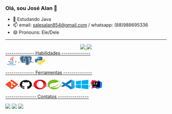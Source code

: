 ### Olá, sou José Alan 👋


- 🌱 Estudando Java
- 📫 email: salesalan854@gmail.com / whatsapp: (88)988695336
- 😄 Pronouns: Ele/Dele
-----------------------------------------
<div align="center">
  <a href="https://github.com/theJoseAlan">
  <img height="180em" src="https://github-readme-stats.vercel.app/api?username=theJoseAlan&show_icons=true&theme=dracula&include_all_commits=true&count_private=true"/>
  <img height="180em" src="https://github-readme-stats.vercel.app/api/top-langs/?username=theJoseAlan&layout=compact&langs_count=7&theme=dracula"/>
</div>
-------------- Habilidades --------------
<div style="display: inline_block">
  <img align="center" alt="Alan-Java" height="30" width="40" src="https://raw.githubusercontent.com/devicons/devicon/master/icons/java/java-original.svg">
  <img align="center" alt="Alan-Postgres" height="30" width="40" src="https://raw.githubusercontent.com/devicons/devicon/master/icons/postgresql/postgresql-original.svg">
  <img align="center" alt="Alan-Python" height="30" width="40" src="https://raw.githubusercontent.com/devicons/devicon/master/icons/python/python-original.svg">
</div>

-------------- Ferramentas --------------
<div style="display: inline_block">
  <img align="center" alt="Alan-Git" height="30" width="40" src="https://raw.githubusercontent.com/devicons/devicon/master/icons/git/git-original.svg">
  <img align="center" alt="Alan-GitHub" height="30" width="40" src="https://raw.githubusercontent.com/devicons/devicon/master/icons/github/github-original.svg">
  <img align="center" alt="Alan-Opera" height="30" width="40" src="https://raw.githubusercontent.com/devicons/devicon/master/icons/opera/opera-original.svg">
  <img align="center" alt="Alan-Spring" height="30" width="40" src="https://raw.githubusercontent.com/devicons/devicon/master/icons/spring/spring-original.svg">
  <img align="center" alt="Alan-Vscode" height="30" width="40" src="https://raw.githubusercontent.com/devicons/devicon/master/icons/vscode/vscode-original.svg">
  <img align="center" alt="Alan-Windows" height="30" width="40" src="https://raw.githubusercontent.com/devicons/devicon/master/icons/windows8/windows8-original.svg">
  <img align="center" alt="Alan-Intellij" height="30" width="40" src="https://raw.githubusercontent.com/devicons/devicon/master/icons/intellij/intellij-original.svg">
</div>

--------------- Contatos ---------------
<div> 
  <a href="https://instagram.com/jose_alan.4" target="_blank"><img src="https://img.shields.io/badge/-Instagram-%23E4405F?style=for-the-badge&logo=instagram&logoColor=white" target="_blank"></a>
  <a href = "mailto:salesalan854@gmail.com"><img src="https://img.shields.io/badge/-Gmail-%23333?style=for-the-badge&logo=gmail&logoColor=white" target="_blank"></a>
  <a href="https://www.linkedin.com/in/alan-sales-084ab9218/" target="_blank"><img src="https://img.shields.io/badge/-LinkedIn-%230077B5?style=for-the-badge&logo=linkedin&logoColor=white" target="_blank"></a> 
</div>
  
  

